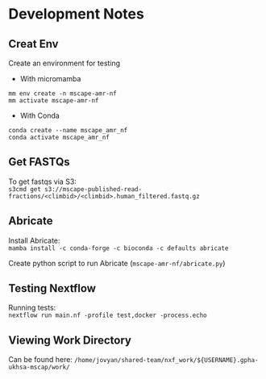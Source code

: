 # Development Notes

## Creat Env
Create an environment for testing
- With micromamba
```
mm env create -n mscape-amr-nf
mm activate mscape-amr-nf
```
- With Conda
```
conda create --name mscape_amr_nf
conda activate mscape_amr_nf
```

## Get FASTQs
To get fastqs via S3:   
`s3cmd get s3://mscape-published-read-fractions/<climbid>/<climbid>.human_filtered.fastq.gz`

## Abricate
Install Abricate:  
`mamba install -c conda-forge -c bioconda -c defaults abricate`

Create python script to run Abricate (`mscape-amr-nf/abricate.py`)

## Testing Nextflow
Running tests:   
`nextflow run main.nf -profile test,docker -process.echo`

## Viewing Work Directory
Can be found here:
`/home/jovyan/shared-team/nxf_work/${USERNAME}.gpha-ukhsa-mscap/work/`
